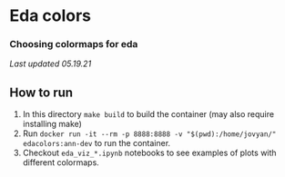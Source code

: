 # Eda colors

### Choosing colormaps for eda

*Last updated 05.19.21*

## How to run
1. In this directory `make build` to build the container (may also require installing make)
2. Run `docker run -it --rm -p 8888:8888 -v "$(pwd):/home/jovyan/" edacolors:ann-dev` to run the container.
3. Checkout `eda_viz_*.ipynb` notebooks to see examples of plots with different colormaps.
